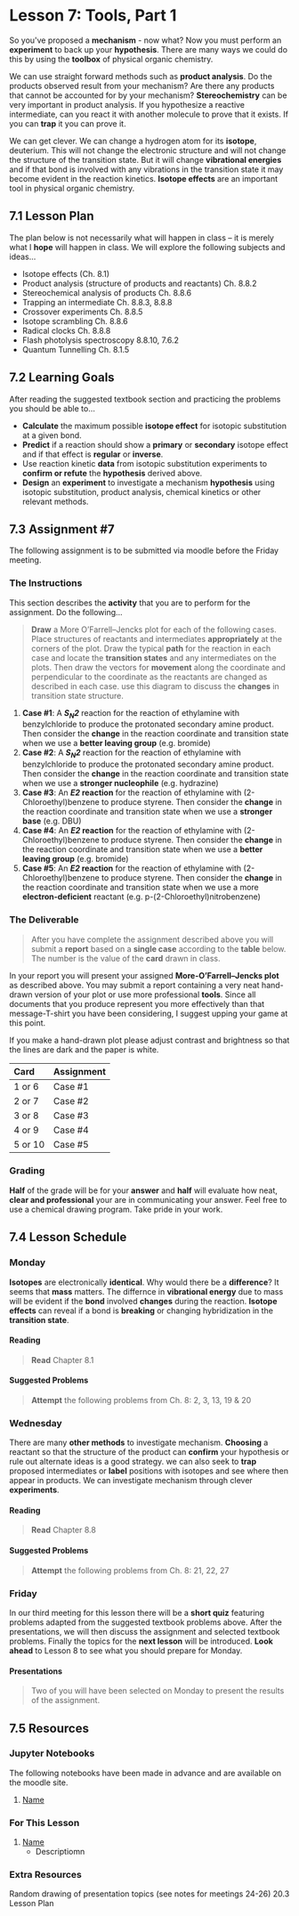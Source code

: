 # Lesson 7: Tools, Part 1

So you've proposed a **mechanism** - now what? Now you must perform an **experiment** to back up your **hypothesis**. There are many ways we could do this by using the **toolbox** of physical organic chemistry.

We can use straight forward methods such as **product analysis**. Do the products observed result from your mechanism? Are there any products that cannot be accounted for by your mechanism? **Stereochemistry** can be very important in product analysis. If you hypothesize a reactive intermediate, can you react it with another molecule to prove that it exists. If you can **trap** it you can prove it.

We can get clever. We can change a hydrogen atom for its **isotope**, deuterium.  This will not change the electronic structure and will not change the structure of the transition state. But it will change **vibrational energies** and if that bond is involved with any vibrations in the transition state it may become evident in the reaction kinetics. **Isotope effects** are an important tool in physical organic chemistry.

## 7.1 Lesson Plan
The plan below is not necessarily what will happen in class – it is merely what I **hope** will happen in class. We will explore the following subjects and ideas&hellip;

- Isotope effects (Ch. 8.1) 
- Product analysis (structure of products and reactants) Ch. 8.8.2 
- Stereochemical analysis of products Ch. 8.8.6
- Trapping an intermediate Ch. 8.8.3, 8.8.8
- Crossover experiments Ch. 8.8.5
- Isotope scrambling Ch. 8.8.6
- Radical clocks Ch. 8.8.8
- Flash photolysis spectroscopy 8.8.10, 7.6.2 
- Quantum Tunnelling Ch. 8.1.5

## 7.2 Learning Goals
After reading the suggested textbook section and practicing the problems you should be able to&hellip;

- **Calculate** the maximum possible **isotope effect** for isotopic substitution at a given bond.
- **Predict** if a reaction should show a **primary** or **secondary** isotope effect and if that effect is **regular** or **inverse**.
- Use reaction kinetic **data** from isotopic substitution experiments to **confirm or refute** the **hypothesis** derived above.
- **Design** an **experiment** to investigate a mechanism **hypothesis** using isotopic substitution, product analysis, chemical kinetics or other relevant methods.

## 7.3 Assignment \#7

The following assignment is to be submitted via moodle before the Friday meeting.

### The Instructions
This section describes the **activity** that you are to perform for the assignment. Do the following&hellip;

> **Draw** a More O’Farrell–Jencks plot for each of the following cases. Place structures of reactants and intermediates **appropriately** at the corners of the plot. Draw the typical **path** for the reaction in each case and locate the **transition states** and any intermediates on the plots. Then draw the vectors for **movement** along the coordinate and perpendicular to the coordinate as the reactants are changed as described in each case. use this diagram to discuss the **changes** in transition state structure.

1. **Case #1**: A ***S<sub>N</sub>2*** reaction for the reaction of ethylamine with benzylchloride to produce the protonated secondary amine product. Then consider the **change** in the reaction coordinate and transition state when we use a **better leaving group** (e.g. bromide)
2. **Case #2**: A ***S<sub>N</sub>2*** reaction for the reaction of ethylamine with benzylchloride to produce the protonated secondary amine product. Then consider the **change** in the reaction coordinate and transition state when we use a **stronger nucleophile** (e.g. hydrazine)
3. **Case #3**: An ***E2* reaction** for the reaction of ethylamine with (2-Chloroethyl)benzene to produce styrene. Then consider the **change** in the reaction coordinate and transition state when we use a **stronger base** (e.g. DBU)
4. **Case #4**: An ***E2* reaction** for the reaction of ethylamine with (2-Chloroethyl)benzene to produce styrene. Then consider the **change** in the reaction coordinate and transition state when we use a **better leaving group** (e.g. bromide)
5. **Case #5**: An ***E2* reaction** for the reaction of ethylamine with (2-Chloroethyl)benzene to produce styrene. Then consider the **change** in the reaction coordinate and transition state when we use a more **electron-deficient** reactant (e.g. p-(2-Chloroethyl)nitrobenzene)


### The Deliverable
> After you have complete the assignment described above you will submit a **report** based on a **single case** according to the **table** below. The number is the value of the **card** drawn in class.

In your report you will present your assigned **More-O’Farrell–Jencks plot** as described above. You may submit a report containing a very neat hand-drawn version of your plot or use more professional **tools**. Since all documents that you produce represent you more effectively than that message-T-shirt you have been considering, I suggest upping your game at this point.

If you make a hand-drawn plot please adjust contrast and brightness so that the lines are dark and the paper is white. 

| Card      |  Assignment  |
| :---      | :---         |
| 1 or 6    |  Case #1     |
| 2 or 7    |  Case #2     |
| 3 or 8    |  Case #3     |
| 4 or 9    |  Case #4     |
| 5 or 10   |  Case #5     |

### Grading

**Half** of the grade will be for your **answer** and **half** will evaluate how neat, **clear and professional** your are in communicating your answer. Feel free to use a chemical drawing program. Take pride in your work.

## 7.4 Lesson Schedule

### Monday 

**Isotopes** are electronically **identical**. Why would there be a **difference**? It seems that **mass** matters. The differnce in **vibrational energy** due to mass will be evident if the **bond** involved **changes** during the reaction. **Isotope effects** can reveal if a bond is **breaking** or changing hybridization in the **transition state**.

#### Reading

> **Read** Chapter 8.1

#### Suggested Problems

> **Attempt** the following problems from Ch. 8: 2, 3, 13, 19 & 20

### Wednesday

There are many **other methods** to investigate mechanism.  **Choosing** a reactant so that the structure of the product can **confirm** your hypothesis or rule out alternate ideas is a good strategy. we can also seek to **trap** proposed intermediates or **label** positions with isotopes and see where then appear in products. We can investigate mechanism through clever **experiments**.

#### Reading

> **Read** Chapter 8.8  <br>

#### Suggested Problems

> **Attempt** the following problems from Ch. 8: 21, 22, 27

### Friday

In our third meeting for this lesson there will be a **short quiz** featuring problems adapted from the suggested textbook problems above. After the presentations, we will then discuss the assignment and selected textbook problems. Finally the topics for the **next lesson** will be introduced. **Look ahead** to Lesson 8 to see what you should prepare for Monday. 

#### Presentations

> Two of you will have been selected on Monday to present the results of the assignment. 

## 7.5 Resources

### Jupyter Notebooks

The following notebooks have been made in advance and are available on the moodle site.

1. [Name](Resource_Moodle_Link.md)

### For This Lesson

1. [Name](Resource_Moodle_Link.md) 
    - Descriptiomn

### Extra Resources












Random drawing of presentation topics (see notes for meetings 24-26)
20.3 Lesson Plan




